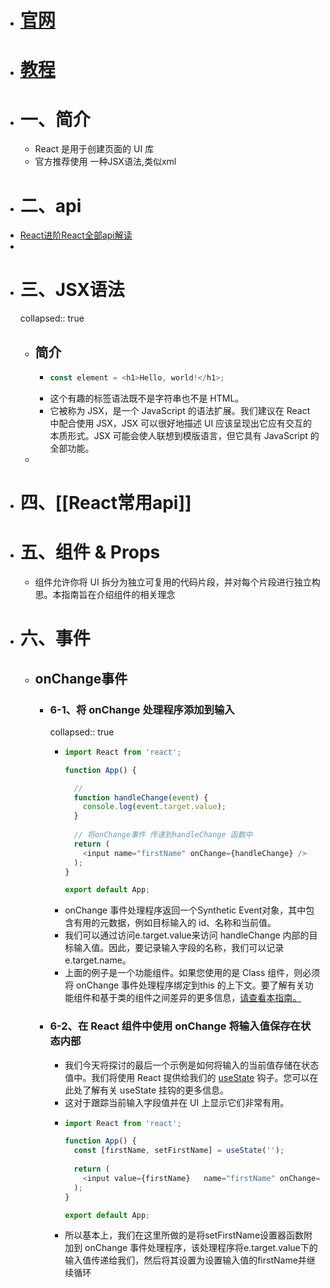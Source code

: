 - # [官网](https://react.docschina.org/)
- # [教程](https://upmostly.com/tutorials/react-hello-world-your-first-react-app)
- # 一、简介
	- React 是用于创建页面的 UI 库
	- 官方推荐使用 一种JSX语法,类似xml
- # 二、api
- [React进阶React全部api解读](https://blog.csdn.net/weixin_43484007/article/details/124391509)
-
- # 三、JSX语法
  collapsed:: true
	- ## 简介
		- ```js
		  const element = <h1>Hello, world!</h1>;
		  ```
		- 这个有趣的标签语法既不是字符串也不是 HTML。
		- 它被称为 JSX，是一个 JavaScript 的语法扩展。我们建议在 React 中配合使用 JSX，JSX 可以很好地描述 UI 应该呈现出它应有交互的本质形式。JSX 可能会使人联想到模版语言，但它具有 JavaScript 的全部功能。
	-
- # 四、[[React常用api]]
- # 五、组件 & Props
	- 组件允许你将 UI 拆分为独立可复用的代码片段，并对每个片段进行独立构思。本指南旨在介绍组件的相关理念
- # 六、事件
	- ## onChange事件
		- ### 6-1、将 onChange 处理程序添加到输入
		  collapsed:: true
			- ```js
			  import React from 'react';
			  
			  function App() {
			  
			    // 
			    function handleChange(event) {
			      console.log(event.target.value);
			    }
			    
			    // 将onChange事件 传递到handleChange 函数中
			    return (
			      <input name="firstName" onChange={handleChange} />
			    );
			  }
			  
			  export default App;
			  ```
			- onChange 事件处理程序返回一个Synthetic Event对象，其中包含有用的元数据，例如目标输入的 id、名称和当前值。
			- 我们可以通过访问e.target.value来访问 handleChange 内部的目标输入值。因此，要记录输入字段的名称，我们可以记录e.target.name。
			- 上面的例子是一个功能组件。如果您使用的是 Class 组件，则必须将 onChange 事件处理程序绑定到this 的上下文。要了解有关功能组件和基于类的组件之间差异的更多信息，[请查看本指南。](https://upmostly.com/tutorials/react-functional-vs-class-components)
		- ### 6-2、在 React 组件中使用 onChange 将输入值保存在状态内部
			- 我们今天将探讨的最后一个示例是如何将输入的当前值存储在状态值中。我们将使用 React 提供给我们的 [useState](https://upmostly.com/tutorials/simplifying-react-state-and-the-usestate-hook) 钩子。您可以在此处了解有关 useState 挂钩的更多信息。
			- 这对于跟踪当前输入字段值并在 UI 上显示它们非常有用。
			- ```js
			  import React from 'react';
			  
			  function App() {
			    const [firstName, setFirstName] = useState('');
			    
			    return (
			      <input value={firstName}   name="firstName" onChange={e => setFirstName(e.target.value)} />
			    );
			  }
			  
			  export default App;
			  ```
			- 所以基本上，我们在这里所做的是将setFirstName设置器函数附加到 onChange 事件处理程序，该处理程序将e.target.value下的输入值传递给我们，然后将其设置为设置输入值的firstName并继续循环